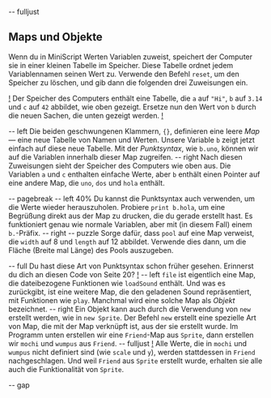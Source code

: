 -- fulljust
## Maps und Objekte

Wenn du in MiniScript Werten Variablen zuweist, speichert der Computer sie in einer kleinen Tabelle im Speicher. Diese Tabelle ordnet jedem Variablennamen seinen Wert zu. Verwende den Befehl `reset`, um den Speicher zu löschen, und gib dann die folgenden drei Zuweisungen ein.

[!](p42-mapScreen1.png)
Der Speicher des Computers enthält eine Tabelle, die `a` auf `"Hi"`, `b` auf `3.14` und `c` auf `42` abbildet, wie oben gezeigt. Ersetze nun den Wert von `b` durch die neuen Sachen, die unten gezeigt werden.
[!](p42-mapScreen2.png)

-- left
Die beiden geschwungenen Klammern, `{}`, definieren eine leere *Map* — eine neue Tabelle von Namen und Werten. Unsere Variable `b` zeigt jetzt einfach auf diese neue Tabelle. Mit der *Punktsyntax*, wie `b.uno`, können wir auf die Variablen innerhalb dieser Map zugreifen.
-- right
Nach diesen Zuweisungen sieht der Speicher des Computers wie oben aus. Die Variablen `a` und `c` enthalten einfache Werte, aber `b` enthält einen Pointer auf eine andere Map, die `uno`, `dos` und `hola` enthält.

-- pagebreak
-- left 40%
Du kannst die Punktsyntax auch verwenden, um die Werte wieder herauszuholen. Probiere `print b.hola`, um eine Begrüßung direkt aus der Map zu drucken, die du gerade erstellt hast. Es funktioniert genau wie normale Variablen, aber mit (in diesem Fall) einem `b.`-Präfix.
-- right
-- puzzle
Sorge dafür, dass `pool` auf eine Map verweist, die `width` auf 8 und `length` auf 12 abbildet. Verwende dies dann, um die Fläche (Breite mal Länge) des Pools auszugeben.

-- full
Du hast diese Art von Punktsyntax schon früher gesehen. Erinnerst du dich an diesen Code von Seite 20?
[!](p42-listing1.png)
-- left
`file` ist eigentlich eine Map, die dateibezogene Funktionen wie `loadSound` enthält. Und was es zurückgibt, ist eine weitere Map, die den geladenen Sound repräsentiert, mit Funktionen wie `play`. Manchmal wird eine solche Map als *Objekt* bezeichnet.
-- right
Ein Objekt kann auch durch die Verwendung von `new` erstellt werden, wie in `new Sprite`. Der Befehl `new` erstellt eine spezielle Art von Map, die mit der Map verknüpft ist, aus der sie erstellt wurde. Im Programm unten erstellen wir eine `Friend`-Map aus `Sprite`, dann erstellen wir `mochi` und `wumpus` aus `Friend`.
-- fulljust
[!](p42-listing2.png)
Alle Werte, die in `mochi` und `wumpus` nicht definiert sind (wie `scale` und `y`), werden stattdessen in `Friend` nachgeschlagen. Und weil `Friend` aus `Sprite` erstellt wurde, erhalten sie alle auch die Funktionalität von `Sprite`.

-- gap

